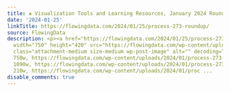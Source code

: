 ```yaml
---
title: ✚ Visualization Tools and Learning Resources, January 2024 Roundup
date: '2024-01-25'
linkTitle: https://flowingdata.com/2024/01/25/process-273-roundup/
source: FlowingData
description: <p><a href="https://flowingdata.com/2024/01/25/process-273-roundup/"><img
  width="750" height="420" src="https://flowingdata.com/wp-content/uploads/2024/01/process-273-featured-750x420.png"
  class="attachment-medium size-medium wp-post-image" alt="" decoding="async" srcset="https://flowingdata.com/wp-content/uploads/2024/01/process-273-featured-750x420.png
  750w, https://flowingdata.com/wp-content/uploads/2024/01/process-273-featured-1090x610.png
  1090w, https://flowingdata.com/wp-content/uploads/2024/01/process-273-featured-210x118.png
  210w, https://flowingdata.com/wp-content/uploads/2024/01/proc ...
disable_comments: true
---
```

<p><a href="https://flowingdata.com/2024/01/25/process-273-roundup/"><img width="750" height="420" src="https://flowingdata.com/wp-content/uploads/2024/01/process-273-featured-750x420.png" class="attachment-medium size-medium wp-post-image" alt="" decoding="async" srcset="https://flowingdata.com/wp-content/uploads/2024/01/process-273-featured-750x420.png 750w, https://flowingdata.com/wp-content/uploads/2024/01/process-273-featured-1090x610.png 1090w, https://flowingdata.com/wp-content/uploads/2024/01/process-273-featured-210x118.png 210w, https://flowingdata.com/wp-content/uploads/2024/01/proc ...